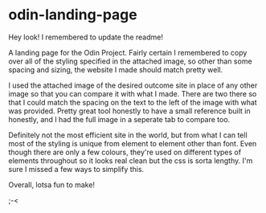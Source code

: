 # odin-landing-page

Hey look! I remembered to update the readme!

A landing page for the Odin Project. Fairly certain I remembered to copy over all of the styling specified in the attached image, so other than some spacing and sizing, the website I made should match pretty well.

I used the attached image of the desired outcome site in place of any other image so that you can compare 
it with what I made. There are two there so that I could match the spacing on the text to the left of the image with what was provided. Pretty great tool honestly to have a small reference built in honestly, and
I had the full image in a seperate tab to compare too.

Definitely not the most efficient site in the world, but from what I can tell most of the styling is unique from element to element other than font. Even though there are only a few colours, they're used on different types of elements throughout so it looks real clean but the css is sorta lengthy. I'm sure I missed a few ways to simplify this.

Overall, lotsa fun to make!

;-<
